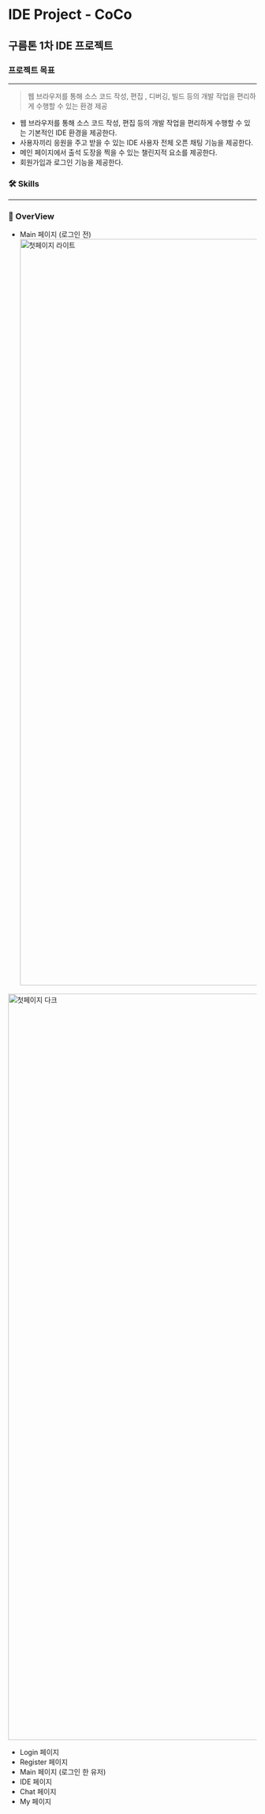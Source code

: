 # IDE Project - CoCo
## 구름톤 1차 IDE 프로젝트

### 프로젝트 목표
---

> 웹 브라우저를 통해 소스 코드 작성, 편집 , 디버깅, 빌드 등의 개발 작업을 편리하게 수행할 수 있는 환경 제공
- 웹 브라우저를 통해 소스 코드 작성, 편집 등의 개발 작업을 편리하게 수행할 수 있는 기본적인 IDE 환경을 제공한다.
- 사용자끼리 응원을 주고 받을 수 있는 IDE 사용자 전체 오픈 채팅 기능을 제공한다.
- 메인 페이지에서 출석 도장을 찍을 수 있는 챌린지적 요소를 제공한다.
- 회원가입과 로그인 기능을 제공한다.


### 🛠️ Skills
---

### 📌 OverView
- Main 페이지 (로그인 전)
  <img width="1512" alt="첫페이지 라이트" src="https://github.com/potatoj1n/Coco-FE/assets/155697505/5acf8ef5-83c4-4346-be26-389cc66963d1">
<img width="1512" alt="첫페이지 다크" src="https://github.com/potatoj1n/Coco-FE/assets/155697505/753324b8-5c20-42b9-8136-0c627f6378bf">

- Login 페이지
- Register 페이지
- Main 페이지 (로그인 한 유저)
- IDE 페이지
- Chat 페이지
- My 페이지
